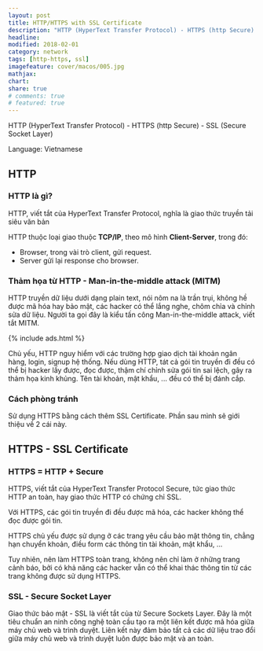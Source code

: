 ```yaml
---
layout: post
title: HTTP/HTTPS with SSL Certificate
description: "HTTP (HyperText Transfer Protocol) - HTTPS (http Secure) - SSL (Secure Socket Layer)"
headline: 
modified: 2018-02-01
category: network
tags: [http-https, ssl]
imagefeature: cover/macos/005.jpg
mathjax:
chart:
share: true
# comments: true
# featured: true
---
```


HTTP (HyperText Transfer Protocol) - HTTPS (http Secure) - SSL (Secure Socket Layer)

Language: Vietnamese

## HTTP
### HTTP là gì?
HTTP, viết tắt của HyperText Transfer Protocol, nghĩa là giao thức truyền tải siêu văn bản

HTTP thuộc loại giao thuộc **TCP/IP**, theo mô hình **Client-Server**, trong đó:
+ Browser, trong vài trò client, gửi request.
+ Server gửi lại response cho browser.

### Thảm họa từ HTTP - Man-in-the-middle attack (MITM)

HTTP truyền dữ liệu dưới dạng plain text, nói nôm na là trần trụi, không hề được mã hóa hay bảo mật, các hacker có thể lắng nghe, chôm chỉa và chỉnh sửa dữ liệu. Người ta gọi đây là kiểu tấn công Man-in-the-middle attack, viết tắt MITM.

{% include ads.html %}

Chủ yếu, HTTP nguy hiểm với các trường hợp giao dịch tài khoản ngân hàng, login, signup hệ thống. Nếu dùng HTTP, tát cả gói tin truyền đi đều có thể bị hacker lấy được, đọc được, thậm chí chỉnh sửa gói tin sai lệch, gây ra thảm họa kinh khủng. Tên tài khoản, mật khẩu, ... đều có thể bị đánh cắp.

### Cách phòng tránh
Sử dụng HTTPS bằng cách thêm SSL Certificate. Phần sau mình sẽ giới thiệu về 2 cái này.



## HTTPS - SSL Certificate
### HTTPS = HTTP + Secure
HTTPS, viết tắt của HyperText Transfer Protocol Secure, tức giao thức HTTP an toàn, hay giao thức HTTP có chứng chỉ SSL.

Với HTTPS, các gói tin truyền đi đều được mã hóa, các hacker không thể đọc được gói tin.

HTTPS chủ yếu được sử dụng ở các trang yêu cầu bảo mật thông tin, chẳng hạn chuyển khoản, điều form các thông tin tài khoản, mật khẩu, ...

Tuy nhiên, nên làm HTTPS toàn trang, không nên chỉ làm ở những trang cảnh báo, bởi có khả năng các hacker vẫn có thể khai thác thông tin từ các trang không được sử dụng HTTPS.

### SSL - Secure Socket Layer
Giao thức bảo mật - SSL là viết tắt của từ Secure Sockets Layer. Đây là một tiêu chuẩn an ninh công nghệ toàn cầu tạo ra một liên kết được mã hóa giữa máy chủ web và trình duyệt. Liên kết này đảm bảo tất cả các dữ liệu trao đổi giữa máy chủ web và trình duyệt luôn được bảo mật và an toàn.
